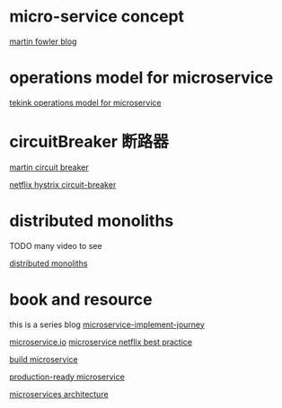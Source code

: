 # micro-service concept


[martin fowler blog](https://martinfowler.com/articles/microservices.html)

# operations model for microservice

[tekink operations model for microservice](http://callistaenterprise.se/blogg/teknik/2015/03/25/an-operations-model-for-microservices/)


# circuitBreaker 断路器

[martin circuit breaker](https://martinfowler.com/bliki/CircuitBreaker.html)

[netflix hystrix circuit-breaker](https://github.com/Netflix/Hystrix/)

# distributed monoliths
TODO many video to see

[distributed monoliths](https://medium.com/unbabel/your-distributed-monoliths-are-secretly-plotting-against-you-4c1b20324a31)


# book and resource
this is a series blog
[microservice-implement-journey](https://koukia.ca/a-microservices-implementation-journey-part-1-9f6471fe917)

[microservice.io](https://microservices.io/)
[microservice netflix best practice](https://www.nginx.com/blog/microservices-at-netflix-architectural-best-practices/)


[build microservice](https://www.amazon.com/gp/product/1491950358/ref=as_li_qf_sp_asin_il_tl?ie=UTF8&tag=aramkoukia-20&camp=1789&creative=9325&linkCode=as2&creativeASIN=1491950358&linkId=363e9cf9c6a5a697a73b4fe159f37fda)

[production-ready microservice](https://www.amazon.com/gp/product/1491965975/ref=as_li_qf_sp_asin_il_tl?ie=UTF8&tag=aramkoukia-20&camp=1789&creative=9325&linkCode=as2&creativeASIN=1491965975&linkId=ff04688c2c60121309905c5e0117b145)

[microservices architecture](https://www.amazon.com/gp/product/1491956259/ref=as_li_qf_sp_asin_il_tl?ie=UTF8&tag=aramkoukia-20&camp=1789&creative=9325&linkCode=as2&creativeASIN=1491956259&linkId=dd181a962e6fe756e0a81861258eb9c2)
